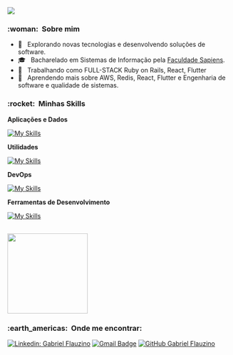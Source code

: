 
![](https://komarev.com/ghpvc/?username=VanessaSwerts&color=006bed)

<h3> :woman: &nbsp;Sobre mim </h3>

- 🤔 &nbsp; Explorando novas tecnologias e desenvolvendo soluções de software.
- 🎓 &nbsp; Bacharelado em Sistemas de Informação pela <a href="https://faculdadesapiens.edu.br">Faculdade Sapiens</a>.
- 💼 &nbsp; Trabalhando como FULL-STACK Ruby on Rails, React, Flutter
- 🌱 &nbsp; Aprendendo mais sobre AWS, Redis, React, Flutter e Engenharia de software e qualidade de sistemas.

<h3> :rocket: &nbsp;Minhas Skills </h3>

**Aplicações e Dados**

  [![My Skills](https://skillicons.dev/icons?i=ruby,java,nodejs,rails,javascript,react,html,css,redis,flutter,mysql,postgres,mongodb,dart&theme=light)](https://skillicons.dev)

**Utilidades**

  [![My Skills](https://skillicons.dev/icons?i=figma&theme=light)](https://skillicons.dev)

**DevOps**

  [![My Skills](https://skillicons.dev/icons?i=git,github,gitlab,docker,nginx&theme=light)](https://skillicons.dev)

**Ferramentas de Desenvolvimento**

  [![My Skills](https://skillicons.dev/icons?i=idea,vscode,linux&theme=light)](https://skillicons.dev)

<br/>

<a href="https://github.com/flaugabriel">
  <img height="180em" src="https://github-readme-stats.vercel.app/api?username=flaugabriel&theme=dracula&show_icons=true" />
</a>

<br/>

<h3> :earth_americas: &nbsp;Onde me encontrar: </h3> 

[![Linkedin: Gabriel Flauzino](https://img.shields.io/badge/-flaugabriel-blue?style=flat-square&logo=Linkedin&logoColor=white&link=https://www.linkedin.com/in/gabriel-flauzino-mota-484927b8/)](https://www.linkedin.com/in/gabriel-flauzino-mota-484927b8/)
[![Gmail Badge](https://img.shields.io/badge/-flaugabriel@gmail.com-006bed?style=flat-square&logo=Gmail&logoColor=white&link=mailto:flaugabriel@gmail.com)](mailto:SEU-EMAIL)
[![GitHub Gabriel Flauzino]( https://img.shields.io/github/followers/flaugabriel?label=follow&style=social)](https://github.com/flaugabriel)
